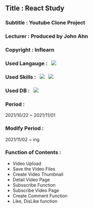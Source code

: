 ## Title : React Study
### Subtitle : Youtube Clone Project
### Lecturer : Produced by John Ahn
### Copyright : Inflearn
### Used Langauge : &nbsp; <img src="https://img.shields.io/badge/JavaScript-F7DF1E?style=for-the-badge&logo=JavaScript&logoColor=white">
### Used Skills : &nbsp; <img src="https://img.shields.io/badge/React-61DAFB?style=for-the-badge&logo=React&logoColor=white"> &nbsp; <img src="https://img.shields.io/badge/Node.js-339933?style=for-the-badge&logo=Node.js&logoColor=white">
### Used DB : &nbsp; <img src= "https://img.shields.io/badge/MongoDB-47A248?style=for-the-badge&logo=MongoDB&logoColor=white">
### Period :
2021/10/22 ~ 2021/11/01
### Modify Period :
2021/11/02 ~ ing
### Function of Contents : 
* Video Upload
* Save the Video Files
* Create Video Thumbnail
* Detail Video Page
* Subsscribe Function
* Subscribe Video Page
* Create Comment Function
* Like, DisLike function
